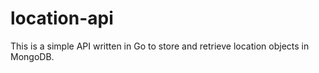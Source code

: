 # location-api

This is a simple API written in Go to store and retrieve location objects in MongoDB.